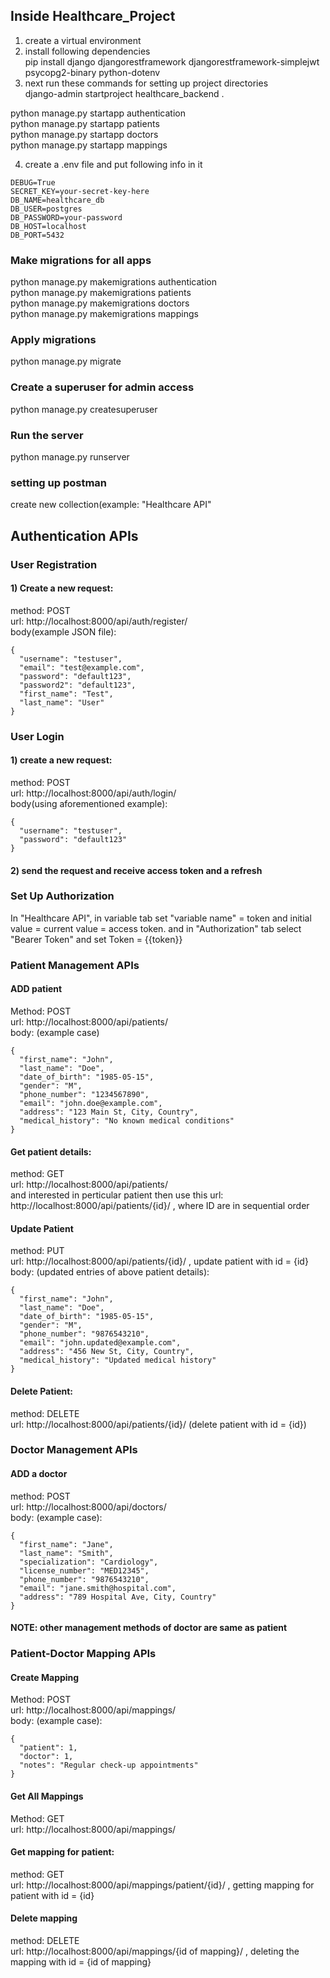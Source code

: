 ## Inside Healthcare_Project
1) create a virtual environment <br>
2) install following dependencies <br>
pip install django djangorestframework djangorestframework-simplejwt psycopg2-binary python-dotenv <br>
3) next run these commands for setting up project directories <br>
django-admin startproject healthcare_backend . <br>

python manage.py startapp authentication <br>
python manage.py startapp patients <br>
python manage.py startapp doctors <br>
python manage.py startapp mappings <br>

4) create a .env file and put following info in it <br>
```
DEBUG=True
SECRET_KEY=your-secret-key-here
DB_NAME=healthcare_db
DB_USER=postgres
DB_PASSWORD=your-password
DB_HOST=localhost
DB_PORT=5432
```

### Make migrations for all apps
python manage.py makemigrations authentication <br>
python manage.py makemigrations patients <br>
python manage.py makemigrations doctors <br>
python manage.py makemigrations mappings <br>

### Apply migrations
python manage.py migrate

### Create a superuser for admin access
python manage.py createsuperuser

### Run the server
python manage.py runserver <br>

### setting up postman
create new collection(example: "Healthcare API"
## Authentication APIs
### User Registration
#### 1) Create a new request:
method: POST <br>
url: http://localhost:8000/api/auth/register/ <br>
body(example JSON file):
```
{
  "username": "testuser",
  "email": "test@example.com",
  "password": "default123",
  "password2": "default123",
  "first_name": "Test",
  "last_name": "User"
}
```

### User Login
#### 1) create a new request:
method: POST <br>
url: http://localhost:8000/api/auth/login/ <br>
body(using aforementioned example): <br>
```
{
  "username": "testuser",
  "password": "default123"
}
```
#### 2) send the request and receive access token and a refresh
###  Set Up Authorization
In "Healthcare API", in variable tab set "variable name" = token and initial value = current value = access token. and in "Authorization" tab select "Bearer Token" and set Token = {{token}}

### Patient Management APIs
#### ADD patient
Method: POST <br>
url: http://localhost:8000/api/patients/ <br>
body: (example case) <br>
```
{
  "first_name": "John",
  "last_name": "Doe",
  "date_of_birth": "1985-05-15",
  "gender": "M",
  "phone_number": "1234567890",
  "email": "john.doe@example.com",
  "address": "123 Main St, City, Country",
  "medical_history": "No known medical conditions"
}
```
#### Get patient details:
method: GET <br>
url: http://localhost:8000/api/patients/ <br>
and interested in perticular patient then use this url: http://localhost:8000/api/patients/{id}/ , where ID are in sequential order
#### Update Patient
method: PUT <br>
url: http://localhost:8000/api/patients/{id}/ , update patient with id = {id} <br>
body: (updated entries of above patient details):
```
{
  "first_name": "John",
  "last_name": "Doe",
  "date_of_birth": "1985-05-15",
  "gender": "M",
  "phone_number": "9876543210",
  "email": "john.updated@example.com",
  "address": "456 New St, City, Country",
  "medical_history": "Updated medical history"
}
```

#### Delete Patient:
method: DELETE <br>
url: http://localhost:8000/api/patients/{id}/ (delete patient with id = {id}) <br>

### Doctor Management APIs
#### ADD a doctor
method: POST <br>
url: http://localhost:8000/api/doctors/ <br>
body: (example case):
```
{
  "first_name": "Jane",
  "last_name": "Smith",
  "specialization": "Cardiology",
  "license_number": "MED12345",
  "phone_number": "9876543210",
  "email": "jane.smith@hospital.com",
  "address": "789 Hospital Ave, City, Country"
}
```
#### NOTE: other management methods of doctor are same as patient

### Patient-Doctor Mapping APIs
#### Create Mapping
Method: POST <br>
url: http://localhost:8000/api/mappings/ <br>
body: (example case):
```
{
  "patient": 1,
  "doctor": 1,
  "notes": "Regular check-up appointments"
}
```
#### Get All Mappings
Method: GET <br>
url: http://localhost:8000/api/mappings/

#### Get mapping for patient:
method: GET <br>
url: http://localhost:8000/api/mappings/patient/{id}/ , getting mapping for patient with id = {id}

#### Delete mapping
method: DELETE <br>
url: http://localhost:8000/api/mappings/{id of mapping}/ , deleting the mapping with id = {id of mapping}



